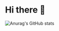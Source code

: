 # Hi there 👋

![Anurag's GitHub stats](https://github-readme-stats.vercel.app/api?username=Ben-EJ&count_private=true)
